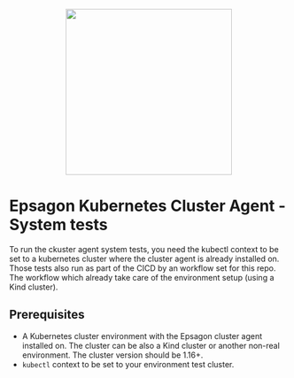 <p align="center">
  <a href="https://epsagon.com" target="_blank" align="center">
    <img src="https://cdn2.hubspot.net/hubfs/4636301/Positive%20RGB_Logo%20Horizontal%20-01.svg" width="300">
  </a>
  <br />
</p>

# Epsagon Kubernetes Cluster Agent - System tests

To run the ckuster agent system tests, you need the kubectl context to be set to a
kubernetes cluster where the cluster agent is already installed on.
Those tests also run as part of the CICD by an workflow set for this repo. 
The workflow which already take care of the environment setup (using a Kind cluster).

## Prerequisites

*  A Kubernetes cluster environment with the Epsagon cluster agent installed on. The cluster can be also a Kind cluster or another non-real environment. The cluster version should be 1.16+.
* `kubectl` context to be set to your environment test cluster.
